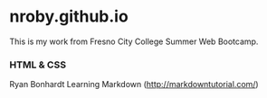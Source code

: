 # nroby.github.io 
This is my work from Fresno City College Summer Web Bootcamp.
### HTML & CSS
Ryan Bonhardt
Learning Markdown (http://markdowntutorial.com/)


